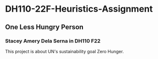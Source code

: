# DH110-22F-Heuristics-Assignment


## One Less Hungry Person
### Stacey Amery Dela Serna in DH110 F22

This project is about UN's sustainability goal Zero Hunger. 
